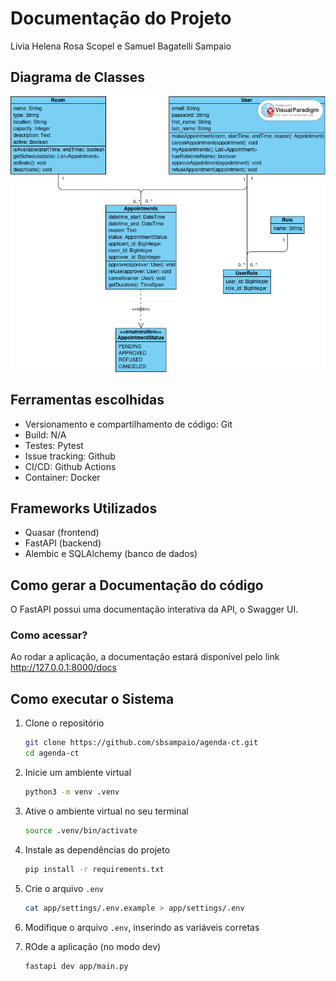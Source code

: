 # Documentação do Projeto

Lívia Helena Rosa Scopel e Samuel Bagatelli Sampaio

<!-- DIAGRAMA DE CLASSES -->

## Diagrama de Classes

![Diagrama de classes](img/diagrama.png)

<!-- FERRAMENTAS ESCOLHIDAS -->

## Ferramentas escolhidas

- Versionamento e compartilhamento de código: Git
- Build: N/A
- Testes: Pytest
- Issue tracking: Github
- CI/CD: Github Actions
- Container: Docker

<!-- FRAMEWORKS UTILIZADOS -->

## Frameworks Utilizados

- Quasar (frontend)
- FastAPI (backend)
- Alembic e SQLAlchemy (banco de dados)

<!-- COMO GERAR A DOCUMENTAÇÃO -->

## Como gerar a Documentação do código

O FastAPI possui uma documentação interativa da API, o Swagger UI.

### Como acessar?

Ao rodar a aplicação, a documentação estará disponível pelo link http://127.0.0.1:8000/docs

<!-- COMO EXECUTAR O SISTEMA -->

## Como executar o Sistema

1. Clone o repositório

   ```sh
   git clone https://github.com/sbsampaio/agenda-ct.git
   cd agenda-ct
   ```

2. Inicie um ambiente virtual

   ```sh
   python3 -m venv .venv
   ```

3. Ative o ambiente virtual no seu terminal

   ```sh
   source .venv/bin/activate
   ```

4. Instale as dependências do projeto

   ```sh
   pip install -r requirements.txt
   ```

5. Crie o arquivo `.env`

   ```sh
   cat app/settings/.env.example > app/settings/.env
   ```

6. Modifique o arquivo `.env`, inserindo as variáveis corretas

7. ROde a aplicação (no modo dev)

   ```sh
   fastapi dev app/main.py
   ```
